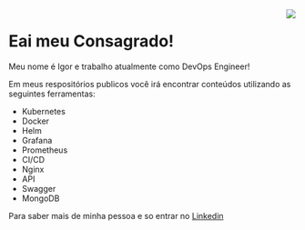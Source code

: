 <img align="right" src="https://sentralservers.files.wordpress.com/2016/08/when-the-design-failings-we_ve-been-warning-of-since-forever-finally-bite-hard.gif" />

# Eai meu Consagrado!

Meu nome é Igor e trabalho atualmente como DevOps Engineer!

Em meus respositórios publicos você irá encontrar conteúdos utilizando as seguintes ferramentas:

- Kubernetes
- Docker
- Helm
- Grafana
- Prometheus
- CI/CD
- Nginx
- API
- Swagger
- MongoDB

Para saber mais de minha pessoa e so entrar no [Linkedin](https://www.linkedin.com/in/igor-pedroso-guimarães/)







